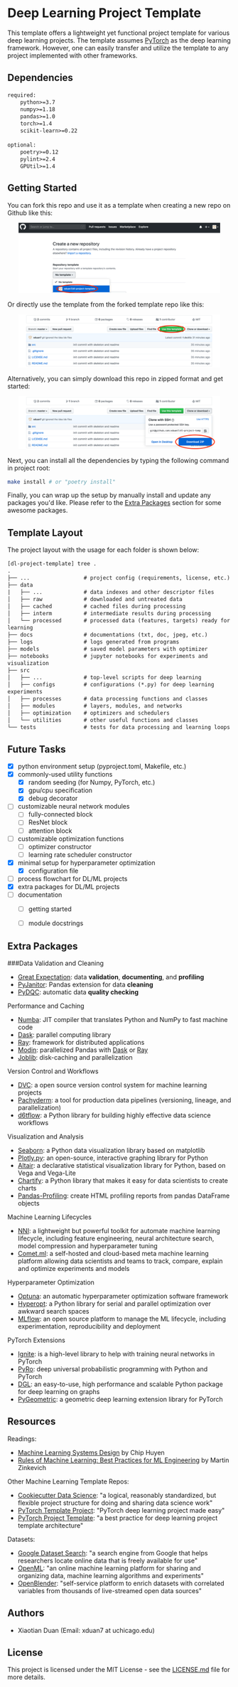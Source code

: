 # Deep Learning Project Template
This template offers a lightweight yet functional project template for various deep learning projects. 
The template assumes [PyTorch](https://pytorch.org/) as the deep learning framework.
However, one can easily transfer and utilize the template to any project implemented with other frameworks.


<!---
a table of content section might be a good idea
-->

## Dependencies
```text
required:
    python>=3.7
    numpy>=1.18
    pandas>=1.0
    torch>=1.4
    scikit-learn>=0.22

optional:
    poetry>=0.12
    pylint>=2.4
    GPUtil>=1.4
```


## Getting Started
You can fork this repo and use it as a template when creating a new repo on Github like this:
<p align="center">
    <img src="https://github.com/xduan7/dl-project-template/blob/master/docs/readme/create_a_new_repo.png" width="90%">
</p>
Or directly use the template from the forked template repo like this:
<p align="center">
    <img src="https://github.com/xduan7/dl-project-template/blob/master/docs/readme/use_template.png" width="90%">
</p>

Alternatively, you can simply download this repo in zipped format and get started:
<p align="center">
    <img src="https://github.com/xduan7/dl-project-template/blob/master/docs/readme/download.png" width="90%">
</p>

Next, you can install all the dependencies by typing the following command in project root:
```bash
make install # or "poetry install"
```

Finally, you can wrap up the setup by manually install and update any packages you'd like. 
Please refer to the [Extra Packages](#extra-packages) section for some awesome packages. 


## Template Layout
The project layout with the usage for each folder is shown below:
```text
[dl-project-template] tree .                                                                           
.
├── ...                 # project config (requirements, license, etc.)
├── data
|   ├── ...             # data indexes and other descriptor files
│   ├── raw             # downloaded and untreated data
│   ├── cached          # cached files during processing
│   ├── interm          # intermediate results during processing
│   └── processed       # processed data (features, targets) ready for learning
├── docs                # documentations (txt, doc, jpeg, etc.)
├── logs                # logs generated from programs
├── models              # saved model parameters with optimizer
├── notebooks           # jupyter notebooks for experiments and visualization 
├── src    
│   ├── ...             # top-level scripts for deep learning
│   ├── configs         # configurations (*.py) for deep learning experiments
│   ├── processes       # data processing functions and classes
│   ├── modules         # layers, modules, and networks
│   ├── optimization    # optimizers and schedulers
│   └── utilities       # other useful functions and classes
└── tests               # tests for data processing and learning loops
```


<!---
## Feature Usage
use cases for implemented features
-->


## Future Tasks
- [x] python environment setup (pyproject.toml, Makefile, etc.)
- [x] commonly-used utility functions
    - [x] random seeding (for Numpy, PyTorch, etc.)
    - [x] gpu/cpu specification
    - [x] debug decorator
- [ ] customizable neural network modules
    - [ ] fully-connected block
    - [ ] ResNet block
    - [ ] attention block
- [ ] customizable optimization functions
    - [ ] optimizer constructor
    - [ ] learning rate scheduler constructor 
- [x] minimal setup for hyperparameter optimization
    - [x] configuration file
- [ ] process flowchart for DL/ML projects
- [x] extra packages for DL/ML projects
- [ ] documentation
    - [ ] getting started
    - [ ] module docstrings


## Extra Packages
###Data Validation and Cleaning
- [Great Expectation](https://docs.greatexpectations.io/en/latest/): data **validation**, **documenting**, and **profiling**
- [PyJanitor](https://pyjanitor.readthedocs.io/): Pandas extension for data **cleaning**
- [PyDQC](https://github.com/SauceCat/pydqc): automatic data **quality checking**

Performance and Caching
- [Numba](https://numba.pydata.org/): JIT compiler that translates Python and NumPy to fast machine code
- [Dask](https://dask.org/): parallel computing library
- [Ray](https://ray.io/): framework for distributed applications
- [Modin](http://modin.readthedocs.io/): parallelized Pandas with [Dask](https://dask.org/) or [Ray](https://ray.io/) 
- [Joblib](https://joblib.readthedocs.io/en/latest/): disk-caching and parallelization

Version Control and Workflows
- [DVC](https://dvc.org/): a open source version control system for machine learning projects
- [Pachyderm](https://www.pachyderm.com/): a tool for production data pipelines (versioning, lineage, and parallelization)
- [d6tflow](https://d6tflow.readthedocs.io/en/latest/): a Python library for building highly effective data science workflows

Visualization and Analysis
- [Seaborn](https://seaborn.pydata.org/): a Python data visualization library based on matplotlib
- [Plotly.py](https://plot.ly/python/): an open-source, interactive graphing library for Python
- [Altair](https://altair-viz.github.io/): a declarative statistical visualization library for Python, based on Vega and Vega-Lite
- [Chartify](https://github.com/spotify/chartify): a Python library that makes it easy for data scientists to create charts
- [Pandas-Profiling](https://pandas-profiling.github.io/pandas-profiling/docs/): create HTML profiling reports from pandas DataFrame objects

Machine Learning Lifecycles
- [NNI](https://nni.readthedocs.io/en/latest/): a lightweight but powerful toolkit for automate machine learning lifecycle, including feature engineering, neural architecture search, model compression and hyperparameter tuning
- [Comet.ml](https://www.comet.ml/site/): a self-hosted and cloud-based meta machine learning platform allowing data scientists and teams to track, compare, explain and optimize experiments and models

Hyperparameter Optimization
- [Optuna](https://optuna.org/): an automatic hyperparameter optimization software framework
- [Hyperopt](http://hyperopt.github.io/hyperopt): a Python library for serial and parallel optimization over awkward search spaces
- [MLflow](https://mlflow.org/): an open source platform to manage the ML lifecycle, including experimentation, reproducibility and deployment

PyTorch Extensions
- [Ignite](https://pytorch.org/ignite/): is a high-level library to help with training neural networks in PyTorch
- [PyRo](https://pyro.ai/): deep universal probabilistic programming with Python and PyTorch
- [DGL](http://dgl.ai/): an easy-to-use, high performance and scalable Python package for deep learning on graphs
- [PyGeometric](https://pytorch-geometric.readthedocs.io/): a geometric deep learning extension library for PyTorch


## Resources
Readings:
- [Machine Learning Systems Design](https://github.com/chiphuyen/machine-learning-systems-design) by Chip Huyen
- [Rules of Machine Learning: Best Practices for ML Engineering](http://martin.zinkevich.org/rules_of_ml/rules_of_ml.pdf) by Martin Zinkevich
 
Other Machine Learning Template Repos:
- [Cookiecutter Data Science](https://github.com/drivendata/cookiecutter-data-science): "a logical, reasonably standardized, but flexible project structure for doing and sharing data science work"
- [PyTorch Template Project](https://github.com/victoresque/pytorch-template): "PyTorch deep learning project made easy"
- [PyTorch Project Template](https://github.com/L1aoXingyu/Deep-Learning-Project-Template): "a best practice for deep learning project template architecture"

Datasets:
- [Google Dataset Search](https://datasetsearch.research.google.com): "a search engine from Google that helps researchers locate online data that is freely available for use"
- [OpenML](https://www.openml.org/): "an online machine learning platform for sharing and organizing data, machine learning algorithms and experiments"
- [OpenBlender](https://www.openblender.io): "self-service platform to enrich datasets with correlated variables from thousands of live-streamed open data sources"


## Authors
* Xiaotian Duan (Email: xduan7 at uchicago.edu)


## License
This project is licensed under the MIT License - see the [LICENSE.md](LICENSE.md) file for more details.

